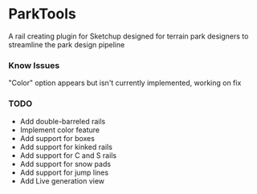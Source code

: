 # ParkTools

A rail creating plugin for Sketchup designed for terrain park designers to streamline the park design pipeline

### Know Issues

"Color" option appears but isn't currently implemented, working on fix

### TODO

* Add double-barreled rails
* Implement color feature
* Add support for boxes
* Add support for kinked rails
* Add support for C and S rails
* Add support for snow pads
* Add support for jump lines
* Add Live generation view
